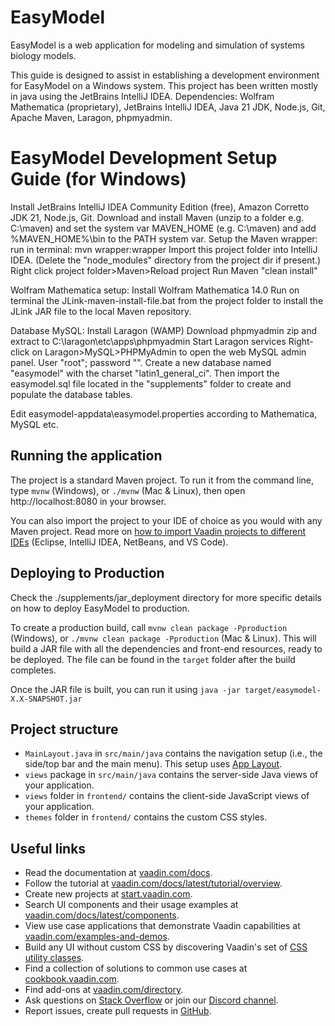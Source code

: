 # EasyModel

EasyModel is a web application for modeling and simulation of systems biology models.

This guide is designed to assist in establishing a development environment for EasyModel on a Windows system.
This project has been written mostly in java using the JetBrains IntelliJ IDEA.
Dependencies: Wolfram Mathematica (proprietary), JetBrains IntelliJ IDEA, Java 21 JDK, Node.js, Git, Apache Maven, Laragon, phpmyadmin.

# EasyModel Development Setup Guide (for Windows)

Install JetBrains IntelliJ IDEA Community Edition (free), Amazon Corretto JDK 21, Node.js, Git.
Download and install Maven (unzip to a folder e.g. C:\maven) and set the system var MAVEN_HOME (e.g. C:\maven) and add %MAVEN_HOME%\bin to the PATH system var.
Setup the Maven wrapper: run in terminal: mvn wrapper:wrapper
Import this project folder into IntelliJ IDEA.
(Delete the "node_modules" directory from the project dir if present.)
Right click project folder>Maven>Reload project
Run Maven "clean install"

Wolfram Mathematica setup:
Install Wolfram Mathematica 14.0
Run on terminal the JLink-maven-install-file.bat from the project folder to install the JLink JAR file to the local Maven repository.

Database MySQL:
Install Laragon (WAMP)
Download phpmyadmin zip and extract to C:\laragon\etc\apps\phpmyadmin
Start Laragon services
Right-click on Laragon>MySQL>PHPMyAdmin to open the web MySQL admin panel. User "root"; password "".
Create a new database named "easymodel" with the charset "latin1_general_ci". Then import the easymodel.sql file located in the "supplements" folder to create and populate the database tables.

Edit easymodel-appdata\easymodel.properties according to Mathematica, MySQL etc.

## Running the application

The project is a standard Maven project. To run it from the command line,
type `mvnw` (Windows), or `./mvnw` (Mac & Linux), then open
http://localhost:8080 in your browser.

You can also import the project to your IDE of choice as you would with any
Maven project. Read more on [how to import Vaadin projects to different IDEs](https://vaadin.com/docs/latest/guide/step-by-step/importing) (Eclipse, IntelliJ IDEA, NetBeans, and VS Code).

## Deploying to Production

Check the ./supplements/jar_deployment directory for more specific details on how to deploy EasyModel to production.

To create a production build, call `mvnw clean package -Pproduction` (Windows),
or `./mvnw clean package -Pproduction` (Mac & Linux).
This will build a JAR file with all the dependencies and front-end resources,
ready to be deployed. The file can be found in the `target` folder after the build completes.

Once the JAR file is built, you can run it using
`java -jar target/easymodel-X.X-SNAPSHOT.jar`

## Project structure

- `MainLayout.java` in `src/main/java` contains the navigation setup (i.e., the
  side/top bar and the main menu). This setup uses
  [App Layout](https://vaadin.com/docs/components/app-layout).
- `views` package in `src/main/java` contains the server-side Java views of your application.
- `views` folder in `frontend/` contains the client-side JavaScript views of your application.
- `themes` folder in `frontend/` contains the custom CSS styles.

## Useful links

- Read the documentation at [vaadin.com/docs](https://vaadin.com/docs).
- Follow the tutorial at [vaadin.com/docs/latest/tutorial/overview](https://vaadin.com/docs/latest/tutorial/overview).
- Create new projects at [start.vaadin.com](https://start.vaadin.com/).
- Search UI components and their usage examples at [vaadin.com/docs/latest/components](https://vaadin.com/docs/latest/components).
- View use case applications that demonstrate Vaadin capabilities at [vaadin.com/examples-and-demos](https://vaadin.com/examples-and-demos).
- Build any UI without custom CSS by discovering Vaadin's set of [CSS utility classes](https://vaadin.com/docs/styling/lumo/utility-classes).
- Find a collection of solutions to common use cases at [cookbook.vaadin.com](https://cookbook.vaadin.com/).
- Find add-ons at [vaadin.com/directory](https://vaadin.com/directory).
- Ask questions on [Stack Overflow](https://stackoverflow.com/questions/tagged/vaadin) or join our [Discord channel](https://discord.gg/MYFq5RTbBn).
- Report issues, create pull requests in [GitHub](https://github.com/vaadin).
